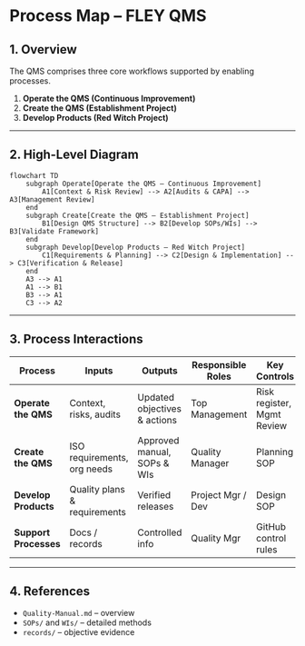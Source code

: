 # **Process Map – FLEY QMS**

## 1. Overview
The QMS comprises three core workflows supported by enabling processes.

1. **Operate the QMS (Continuous Improvement)**  
2. **Create the QMS (Establishment Project)**  
3. **Develop Products (Red Witch Project)**  

---

## 2. High-Level Diagram
```mermaid
flowchart TD
    subgraph Operate[Operate the QMS – Continuous Improvement]
        A1[Context & Risk Review] --> A2[Audits & CAPA] --> A3[Management Review]
    end
    subgraph Create[Create the QMS – Establishment Project]
        B1[Design QMS Structure] --> B2[Develop SOPs/WIs] --> B3[Validate Framework]
    end
    subgraph Develop[Develop Products – Red Witch Project]
        C1[Requirements & Planning] --> C2[Design & Implementation] --> C3[Verification & Release]
    end
    A3 --> A1
    A1 --> B1
    B3 --> A1
    C3 --> A2
````

---

## 3. Process Interactions

| Process               | Inputs                       | Outputs                      | Responsible Roles | Key Controls               | Intended Result       |
| --------------------- | ---------------------------- | ---------------------------- | ----------------- | -------------------------- | --------------------- |
| **Operate the QMS**   | Context, risks, audits       | Updated objectives & actions | Top Management    | Risk register, Mgmt Review | Continual improvement |
| **Create the QMS**    | ISO requirements, org needs  | Approved manual, SOPs & WIs  | Quality Manager   | Planning SOP               | Validated framework   |
| **Develop Products**  | Quality plans & requirements | Verified releases            | Project Mgr / Dev | Design SOP                 | Compliant product     |
| **Support Processes** | Docs / records               | Controlled info              | Quality Mgr       | GitHub control rules       | Traceable records     |

---

## 4. References

* `Quality-Manual.md` – overview
* `SOPs/` and `WIs/` – detailed methods
* `records/` – objective evidence
